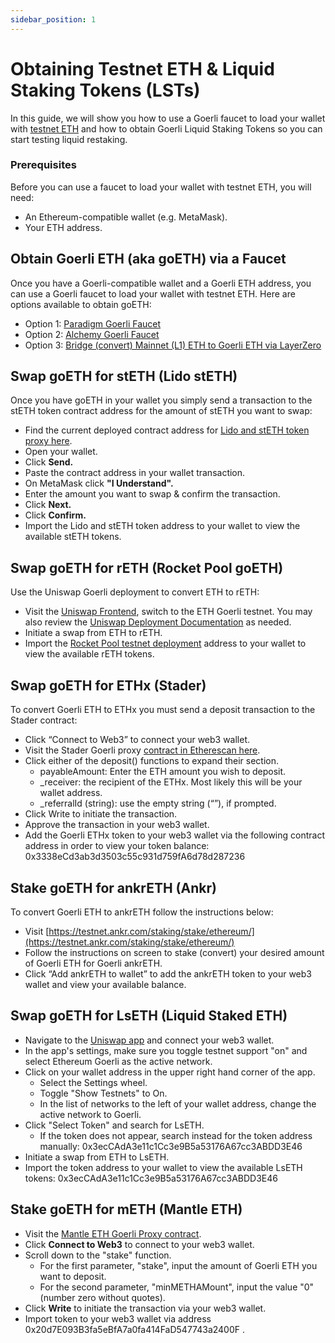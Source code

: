 ```yaml
---
sidebar_position: 1
---
```


# Obtaining Testnet ETH & Liquid Staking Tokens (LSTs)

In this guide, we will show you how to use a Goerli faucet to load your wallet with [testnet ETH](https://ethereum.org/en/developers/docs/networks/#ethereum-testnets) and how to obtain Goerli Liquid Staking Tokens so you can start testing liquid restaking.

### Prerequisites

Before you can use a faucet to load your wallet with testnet ETH, you will need:

- An Ethereum-compatible wallet (e.g. MetaMask).
- Your ETH address.

## Obtain Goerli ETH (aka goETH) via a Faucet

Once you have a Goerli-compatible wallet and a Goerli ETH address, you can use a Goerli faucet to load your wallet with testnet ETH. Here are options available to obtain goETH:

- Option 1: [Paradigm Goerli Faucet](https://faucet.paradigm.xyz/)
- Option 2: [Alchemy Goerli Faucet](https://goerlifaucet.com/)
- Option 3: [Bridge (convert) Mainnet (L1) ETH to Goerli ETH via LayerZero](https://testnetbridge.com/)

## Swap goETH for stETH (Lido stETH)

Once you have goETH in your wallet you simply send a transaction to the stETH token contract address for the amount of stETH you want to swap:

- Find the current deployed contract address for [Lido and stETH token proxy here](https://docs.lido.fi/deployed-contracts/goerli/).
- Open your wallet.
- Click **Send.**
- Paste the contract address in your wallet transaction.
- On MetaMask click **"I Understand".**
- Enter the amount you want to swap & confirm the transaction.
- Click **Next.**
- Click **Confirm.**
- Import the Lido and stETH token address to your wallet to view the available stETH tokens.

## Swap goETH for rETH (Rocket Pool goETH)

Use the Uniswap Goerli deployment to convert ETH to rETH:

- Visit the [Uniswap Frontend](https://app.uniswap.org/swap), switch to the ETH Goerli testnet. You may also review the [Uniswap Deployment Documentation](https://support.uniswap.org/hc/en-us/articles/14580495154445-Testnets-on-Uniswap) as needed.
- Initiate a swap from ETH to rETH.
- Import the [Rocket Pool testnet deployment](https://docs.rocketpool.net/overview/contracts-integrations.html) address to your wallet to view the available rETH tokens.

## Swap goETH for ETHx (Stader)

To convert Goerli ETH to ETHx you must send a deposit transaction to the Stader contract:

- Click “Connect to Web3” to connect your web3 wallet.
- Visit the Stader Goerli proxy [contract in Etherescan here](https://goerli.etherscan.io/address/0xd0e400Ec6Ed9C803A9D9D3a602494393E806F823#writeProxyContract).
- Click either of the deposit() functions to expand their section.
  - payableAmount: Enter the ETH amount you wish to deposit.
  - \_receiver: the recipient of the ETHx. Most likely this will be your wallet address.
  - \_referralId (string): use the empty string (“”), if prompted.
- Click Write to initiate the transaction.
- Approve the transaction in your web3 wallet.
- Add the Goerli ETHx token to your web3 wallet via the following contract address in order to view your token balance: 0x3338eCd3ab3d3503c55c931d759fA6d78d287236


## Stake goETH for ankrETH (Ankr)

To convert Goerli ETH to ankrETH follow the instructions below:

- Visit [https://testnet.ankr.com/staking/stake/ethereum/](https://testnet.ankr.com/staking/stake/ethereum/)
- Follow the instructions on screen to stake (convert) your desired amount of Goerli ETH for Goerli ankrETH.
- Click “Add ankrETH to wallet” to add the ankrETH token to your web3 wallet and view your available balance.


## Swap goETH for LsETH (Liquid Staked ETH)​
- Navigate to the [Uniswap app](https://app.uniswap.org/swap) and connect your web3 wallet.
- In the app's settings, make sure you toggle testnet support "on" and select Ethereum Goerli as the active network.
- Click on your wallet address in the upper right hand corner of the app.
  - Select the Settings wheel.
  - Toggle "Show Testnets" to On.
  - In the list of networks to the left of your wallet address, change the active network to Goerli.
- Click "Select Token" and search for LsETH.
  - If the token does not appear, search instead for the token address manually: 0x3ecCAdA3e11c1Cc3e9B5a53176A67cc3ABDD3E46
- Initiate a swap from ETH to LsETH.
- Import the token address to your wallet to view the available LsETH tokens: 0x3ecCAdA3e11c1Cc3e9B5a53176A67cc3ABDD3E46


## Stake goETH for mETH (Mantle ETH)

- Visit the [Mantle ETH Goerli Proxy contract](https://goerli.etherscan.io/address/0x307770388c483BF225DCbe55EE5BA8b9d0bC5C1d#writeProxyContract).
- Click **Connect to Web3** to connect to your web3 wallet.
- Scroll down to the "stake" function.
  - For the first parameter, "stake", input the amount of Goerli ETH you want to deposit. 
  - For the second parameter, "minMETHAMount", input the value "0" (number zero without quotes).
- Click **Write** to initiate the transaction via your web3 wallet.
- Import token to your web3 wallet via address 0x20d7E093B3fa5eBfA7a0fa414FaD547743a2400F .


